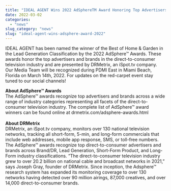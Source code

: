 ```yaml
---
title: "IDEAL AGENT Wins 2022 AdSphereTM Award Honoring Top Advertisers and Brands!"
date: 2022-03-02
categories: 
  - "news"
slug_category: "news"
slug: "ideal-agent-wins-adsphere-award-2022"
---
```


IDEAL AGENT has been named the winner of the Best of Home & Garden in the Lead Generation Classification by the 2022 AdSphere™ Awards. These awards honor the top advertisers and brands in the direct-to-consumer television industry and are presented by DRMetrix, an iSpot.tv company. Our Media Team will be recognized during PDMI East in Miami Beach, Florida on March 14th, 2022. For updates on the red-carpet event stay tuned to our social channels!  
  
**About AdSphere™ Awards**  
The AdSphere™ awards recognize top advertisers and brands across a wide range of industry categories representing all facets of the direct-to-consumer television industry. The complete list of AdSphere™ award winners can be found online at drmetrix.com/adsphere-awards.html  
   
**About DRMetrix**  
DRMetrix, an iSpot.tv company, monitors over 130 national television networks, tracking all short-form, 5-min, and long-form commercials that include web addresses, mobile app response, SMS, or toll-free numbers. The AdSphere™ awards recognize top direct-to-consumer advertisers and brands across Brand/DR, Lead Generation, Short-Form Product, and Long-Form industry classifications. “The direct-to-consumer television industry grew to over 20.2 billion on national cable and broadcast networks in 2021,” says Joseph Gray, founder of DRMetrix. Since inception, the Adsphere™ research system has expanded its monitoring coverage to over 130 networks having detected over 90 million airings, 87,000 creatives, and over 14,000 direct-to-consumer brands.
